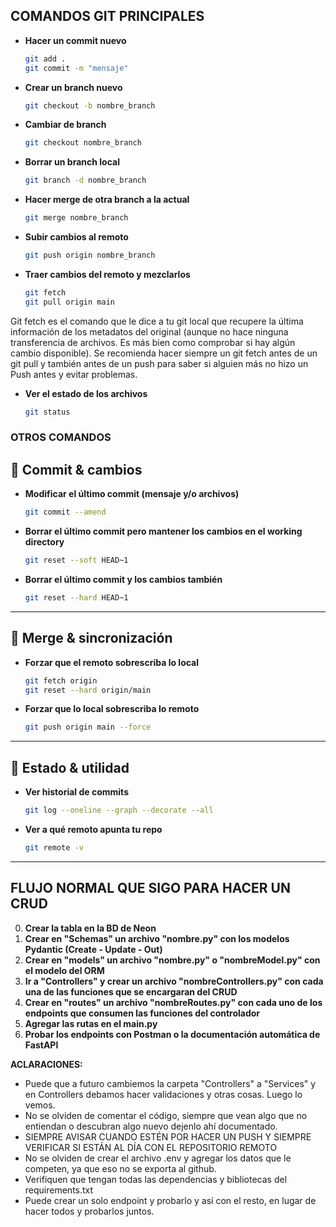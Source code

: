 ## COMANDOS GIT PRINCIPALES

* **Hacer un commit nuevo** 

  ```bash
  git add .
  git commit -m "mensaje"
  ```
* **Crear un branch nuevo**

  ```bash
  git checkout -b nombre_branch
  ```

* **Cambiar de branch**

  ```bash
  git checkout nombre_branch
  ```

* **Borrar un branch local**

  ```bash
  git branch -d nombre_branch
  ```

* **Hacer merge de otra branch a la actual**

  ```bash
  git merge nombre_branch
  ```

* **Subir cambios al remoto**

  ```bash
  git push origin nombre_branch
  ```

* **Traer cambios del remoto y mezclarlos**

  ```bash
  git fetch   
  git pull origin main
  ```
Git fetch es el comando que le dice a tu git local que recupere la última información de los metadatos del original (aunque no hace ninguna transferencia de archivos. Es más bien como comprobar si hay algún cambio disponible). 
Se recomienda hacer siempre un git fetch antes de un git pull y también antes de un push para saber si alguien más no hizo un Push antes y evitar problemas.

* **Ver el estado de los archivos**

  ```bash
  git status
  ```


### OTROS COMANDOS
## 🔹 **Commit & cambios**

* **Modificar el último commit (mensaje y/o archivos)**

  ```bash
  git commit --amend
  ```

* **Borrar el último commit pero mantener los cambios en el working directory**

  ```bash
  git reset --soft HEAD~1
  ```

* **Borrar el último commit y los cambios también**

  ```bash
  git reset --hard HEAD~1
  ```
---

## 🔹 **Merge & sincronización**

* **Forzar que el remoto sobrescriba lo local**

  ```bash
  git fetch origin
  git reset --hard origin/main
  ```

* **Forzar que lo local sobrescriba lo remoto** 

  ```bash
  git push origin main --force
  ```

---

## 🔹 **Estado & utilidad**


* **Ver historial de commits**

  ```bash
  git log --oneline --graph --decorate --all
  ```

* **Ver a qué remoto apunta tu repo**

  ```bash
  git remote -v
  ```

---

## FLUJO NORMAL QUE SIGO PARA HACER UN CRUD 
0)  **Crear la tabla en la BD de Neon**
1)  **Crear en "Schemas" un archivo "nombre.py" con los modelos Pydantic (Create - Update - Out)**
2)  **Crear en "models" un archivo "nombre.py" o "nombreModel.py" con el modelo del ORM**
3)  **Ir a "Controllers" y crear un archivo "nombreControllers.py" con cada una de las funciones que se encargaran del CRUD**
4)  **Crear en "routes" un archivo "nombreRoutes.py" con cada uno de los endpoints que consumen las funciones del controlador**
5)  **Agregar las rutas en el main.py**
6)  **Probar los endpoints con Postman o la documentación automática de FastAPI**

**ACLARACIONES:** 
* Puede que a futuro cambiemos la carpeta "Controllers" a "Services" y en Controllers debamos hacer validaciones y otras cosas. Luego lo vemos.
* No se olviden de comentar el código, siempre que vean algo que no entiendan o descubran algo nuevo dejenlo ahí documentado.
* SIEMPRE AVISAR CUANDO ESTÉN POR HACER UN PUSH Y SIEMPRE VERIFICAR SI ESTÁN AL DÍA CON EL REPOSITORIO REMOTO
* No se olviden de crear el archivo .env y agregar los datos que le competen, ya que eso no se exporta al github.
* Verifiquen que tengan todas las dependencias y bibliotecas del requirements.txt
* Puede crear un solo endpoint y probarlo y así con el resto, en lugar de hacer todos y probarlos juntos.
